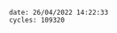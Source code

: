 

                date: 26/04/2022 14:22:33
                cycles: 109320

                         